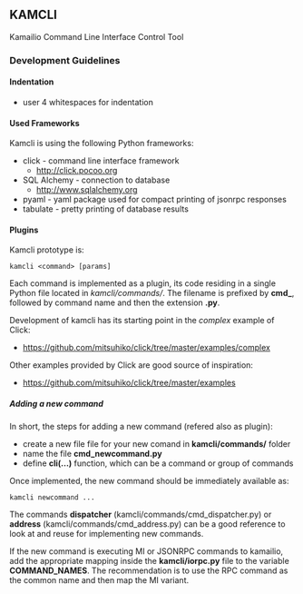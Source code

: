 ## KAMCLI

Kamailio Command Line Interface Control Tool


### Development Guidelines

#### Indentation

  * user 4 whitespaces for indentation

#### Used Frameworks

Kamcli is using the following Python frameworks:

  * click - command line interface framework
    * http://click.pocoo.org
  * SQL Alchemy - connection to database
    * http://www.sqlalchemy.org
  * pyaml - yaml package used for compact printing of jsonrpc responses
  * tabulate - pretty printing of database results

#### Plugins

Kamcli prototype is:

```
kamcli <command> [params]
```

Each command is implemented as a plugin, its code residing in a single Python file located in *kamcli/commands/*. The filename is prefixed by **cmd_**, followed by command name and then the extension **.py**.

Development of kamcli has its starting point in the *complex* example of Click:

  * https://github.com/mitsuhiko/click/tree/master/examples/complex

Other examples provided by Click are good source of inspiration:

  * https://github.com/mitsuhiko/click/tree/master/examples

##### Adding a new command

In short, the steps for adding a new command (refered also as plugin):

  * create a new file file for your new comand in **kamcli/commands/** folder
  * name the file **cmd_newcommand.py**
  * define **cli(...)** function, which can be a command or group of commands

Once implemented, the new command should be immediately available as:

 ```
 kamcli newcommand ...
 ```

The commands **dispatcher** (kamcli/commands/cmd_dispatcher.py) or **address** (kamcli/commands/cmd_address.py) can be a good reference to look at and reuse for implementing new commands.

If the new command is executing MI or JSONRPC commands to kamailio, add the appropriate mapping inside the **kamcli/iorpc.py** file to the variable **COMMAND_NAMES**. The recommendation is to use the RPC command as the common name and then map the MI variant.
